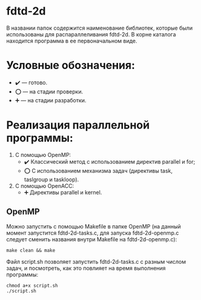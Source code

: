 # fdtd-2d
В названии папок содержится наименование библиотек, которые были использованы для распараллеливания fdtd-2d. В корне каталога находится программа в ее первоначальном виде.

# Условные обозначения:
+ ✔️ — готово.
+ ⭕ — на стадии проверки.
+ ➕ — на стадии разработки.

# Реализация параллельной программы:
1. С помощью OpenMP:
    + ✔️ Классический метод с использованием директив parallel и for;
    + ⭕ С использованием механизма задач (директивы task, taslgroup и taskloop).
2. С помощью OpenACC:
    + ➕ Директивы parallel и kernel.

## OpenMP
Можно запустить с помощью Makefile в папке OpenMP (на данный момент запустится fdtd-2d-tasks.c, для запуска fdtd-2d-openmp.c следует сменить названия внутри Makefile на fdtd-2d-openmp.c):
```
make clean && make
```
Файл script.sh позволяет запустить fdtd-2d-tasks.c с разным числом задач, и посмотреть, как это повлияет на время выполнения программы:
```
chmod a+x script.sh
./script.sh
```
